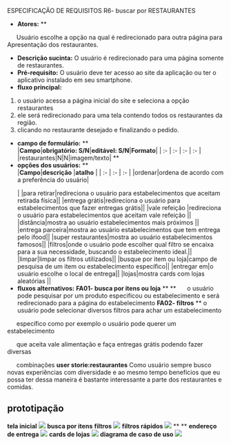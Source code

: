 ESPECIFICAÇÃO DE REQUISITOS R6- buscar por RESTAURANTES
- **Atores:**
** 

`	`Usuário escolhe a opção na qual é redirecionado para outra página para 
Apresentação dos restaurantes. 
- **Descrição sucinta:**
O usuário é redirecionado para uma página somente de restaurantes.  
- **Pré-requisito:**
O usuário deve ter acesso ao site da aplicação ou ter o aplicativo instalado em seu smartphone.
- **fluxo principal:**
1. o usuário acessa a página inicial do site e seleciona a opção restaurantes
1. ele será redirecionado para uma tela contendo todos os restaurantes da região.
1. clicando no restaurante desejado e finalizando o pedido.
- **campo de formulário:** 
**	
|**Campo**|**obrigatório: S/N**|**editável: S/N**|**Formato**|
| :- | :- | :- | :- |
|restaurantes|N|N|imagem/texto|
**	
- **opções dos usuários:**
**	
|**Campo**|**descrição** |**atalho** |
| :- | :- | :- |
|ordenar|ordena de acordo com a preferência do usuário|<p></p><p></p>|
|para retirar|redireciona o usuário para estabelecimentos que aceitam retirada física||
|entrega grátis|redireciona o usuário para estabelecimentos que fazer entregas grátis||
|vale refeição |redireciona o usuário para estabelecimentos que aceitam vale refeição ||
|distância|mostra ao usuário estabelecimentos mais próximos ||
|entrega parceira|mostra ao usuário estabelecimentos que tem entrega pelo ifood||
|super restaurantes|mostra ao usuário estabelecimentos famosos||
|filtros|onde o usuário pode escolher qual filtro se encaixa para a sua necessidade, buscando o estabelecimento ideal.||
|limpar|limpar os filtros utilizados||
|busque por item ou loja|campo de pesquisa de um item ou estabelecimento específico||
|entregar em|o usuário escolhe o local de entrega||
|lojas|mostra cards com lojas aleatórias ||
- **fluxos alternativos:**
**FA01- busca por itens ou loja**
**
**
`	`o usuário pode pesquisar por um produto especificou ou estabelecimento 	e será redirecionado para a página do estabelecimento 
**FA02- filtros**
**	o usuário pode selecionar diversos filtros para achar um estabelecimento    

`	`específico como por exemplo o usuário pode querer um estabelecimento 

`	`que aceita vale alimentação e faça entregas grátis podendo fazer diversas

`	`combinações
**user storie:restaurantes**
Como usuário sempre busco novas experiências com diversidade e ao mesmo tempo benefícios que eu possa ter dessa maneira é bastante interessante a parte dos restaurantes e comidas.

## prototipação

**tela inicial**
![](https://i.imgur.com/NLitDgi.png)
**busca por itens**
**filtros**
![](https://i.imgur.com/i6Sxq85.png)
**filtros rápidos**
![](https://i.imgur.com/a9wXYiu.png)
** 
**
**endereço de entrega**
![](https://i.imgur.com/VyXBsOp.png)
**cards de lojas**
![](https://i.imgur.com/fZpvIh7.png)
**diagrama de caso de uso**
![](https://i.imgur.com/vf5XGhZ.png)
